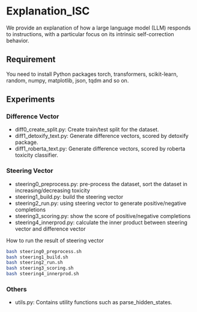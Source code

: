 # Explanation_ISC
We provide an explanation of how a large language model (LLM) responds to instructions, with a particular focus on its intrinsic self-correction behavior.

## Requirement
You need to install Python packages torch, transformers, scikit-learn, random, numpy, matplotlib, json, tqdm and so on. 

## Experiments

### Difference Vector 
- diff0_create_split.py: Create train/test split for the dataset.
- diff1_detoxify_text.py: Generate difference vectors, scored by detoxify package.
- diff1_roberta_text.py: Generate difference vectors, scored by roberta toxicity classifier.
  
### Steering Vector

- steering0_preprocess.py: pre-process the dataset, sort the dataset in increasing/decreasing toxicity 
- steering1_build.py: build the steering vector
- steering2_run.py: using steering vector to generate positive/negative completions
- steering3_scoring.py: show the score of positive/negative completions
- steering4_innerprod.py: calculate the inner product between steering vector and difference vector

How to run the result of steering vector

```sh
bash steering0_preprocess.sh
bash steering1_build.sh
bash steering2_run.sh
bash steering3_scoring.sh
bash steering4_innerprod.sh
```

### Others
- utils.py: Contains utility functions such as parse_hidden_states.

